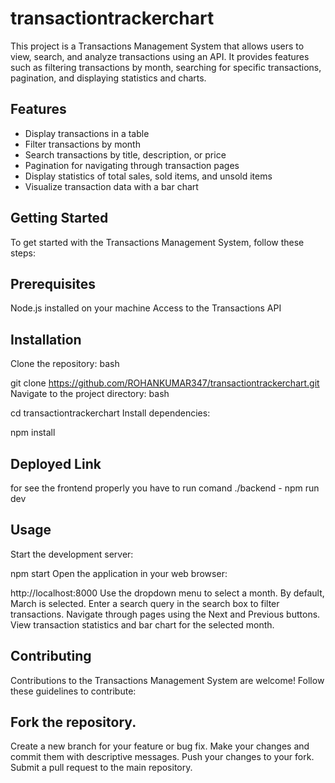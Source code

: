 # transactiontrackerchart
This project is a Transactions Management System that allows users to view, search, and analyze transactions using an API. It provides features such as filtering transactions by month, searching for specific transactions, pagination, and displaying statistics and charts.


## Features
- Display transactions in a table
- Filter transactions by month
- Search transactions by title, description, or price
- Pagination for navigating through transaction pages
- Display statistics of total sales, sold items, and unsold items
- Visualize transaction data with a bar chart

## Getting Started
To get started with the Transactions Management System, follow these steps:

## Prerequisites
Node.js installed on your machine
Access to the Transactions API
## Installation
Clone the repository:
bash

git clone https://github.com/ROHANKUMAR347/transactiontrackerchart.git
Navigate to the project directory:
bash

cd transactiontrackerchart
Install dependencies:

npm install

## Deployed Link   
for see the frontend properly you have to run comand 
./backend -    npm run dev 

## Usage
Start the development server:


npm start
Open the application in your web browser:

http://localhost:8000
Use the dropdown menu to select a month. By default, March is selected.
Enter a search query in the search box to filter transactions.
Navigate through pages using the Next and Previous buttons.
View transaction statistics and bar chart for the selected month.
## Contributing
Contributions to the Transactions Management System are welcome! Follow these guidelines to contribute:

## Fork the repository.
Create a new branch for your feature or bug fix.
Make your changes and commit them with descriptive messages.
Push your changes to your fork.
Submit a pull request to the main repository.


